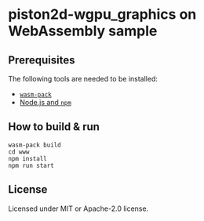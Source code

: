 # piston2d-wgpu_graphics on WebAssembly sample

## Prerequisites

The following tools are needed to be installed:

* [`wasm-pack`](https://rustwasm.github.io/wasm-pack/installer/)
* [Node.js and `npm`](https://docs.npmjs.com/downloading-and-installing-node-js-and-npm)

## How to build & run

```
wasm-pack build
cd www
npm install
npm run start
```

## License

Licensed under MIT or Apache-2.0 license.